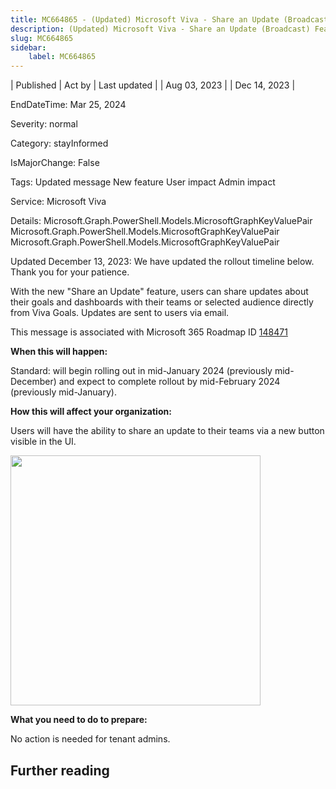 ```yaml
---
title: MC664865 - (Updated) Microsoft Viva - Share an Update (Broadcast) Feature for Viva Goals
description: (Updated) Microsoft Viva - Share an Update (Broadcast) Feature for Viva Goals
slug: MC664865
sidebar:
    label: MC664865
---
```



| Published | Act by | Last updated |
| Aug 03, 2023 |  | Dec 14, 2023 |

EndDateTime: Mar 25, 2024

Severity: normal

Category: stayInformed

IsMajorChange: False

Tags: Updated message New feature User impact Admin impact

Service: Microsoft Viva

Details: Microsoft.Graph.PowerShell.Models.MicrosoftGraphKeyValuePair Microsoft.Graph.PowerShell.Models.MicrosoftGraphKeyValuePair Microsoft.Graph.PowerShell.Models.MicrosoftGraphKeyValuePair

<p>Updated December 13, 2023: We have updated the rollout timeline below. Thank you for your patience.</p><p>With the new "Share an Update" feature, users can share updates about their goals and dashboards with their teams or selected audience directly from Viva Goals. Updates are sent to users via email.</p><p></p>
<p>This message is associated with Microsoft 365 Roadmap ID <a href="https://www.microsoft.com/microsoft-365/roadmap?filters=&amp;searchterms=148471" target="_blank">148471</a><br></p>

<p><b>When this will happen:</b></p><p>Standard: will begin rolling out in mid-January 2024 (previously mid-December) and expect to complete rollout by mid-February 2024 (previously mid-January).
</p><p><b>How this will affect your organization:</b><br></p><p>Users will have the ability to share an update to their teams via a new button visible in the UI.</p><p><img src="https://img-prod-cms-rt-microsoft-com.akamaized.net/cms/api/am/imageFileData/RW192CS?ver=8427" style="width: 400px;" "alt="share" an="" update="" feature="" in="" viva="" view"=""></p><p><b>What you need to do to prepare:</b><br></p>
<p>No action is needed for tenant admins.</p><p></p>

## Further reading
